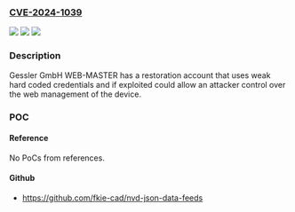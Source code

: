 ### [CVE-2024-1039](https://cve.mitre.org/cgi-bin/cvename.cgi?name=CVE-2024-1039)
![](https://img.shields.io/static/v1?label=Product&message=WEB-MASTER&color=blue)
![](https://img.shields.io/static/v1?label=Version&message=%3D%207.9%20&color=brighgreen)
![](https://img.shields.io/static/v1?label=Vulnerability&message=USE%20OF%20WEAK%20CREDENTIALS%20CWE-1391&color=brighgreen)

### Description

Gessler GmbH WEB-MASTER has a restoration account that uses weak hard coded credentials and if exploited could allow an attacker control over the web management of the device.

### POC

#### Reference
No PoCs from references.

#### Github
- https://github.com/fkie-cad/nvd-json-data-feeds

